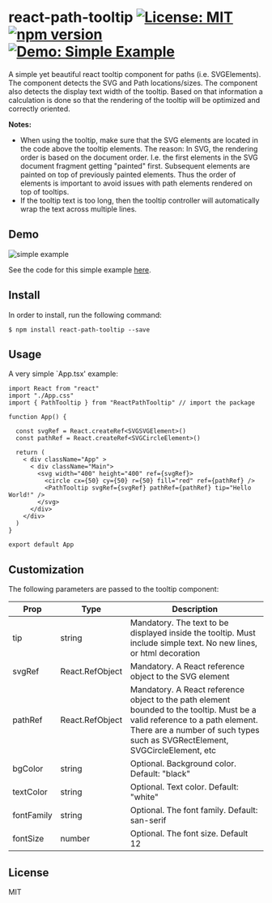 # react-path-tooltip [![License: MIT](https://img.shields.io/badge/license-MIT-yellow.svg)](https://opensource.org/licenses/MIT) [![npm version](https://img.shields.io/npm/v/react-path-tooltip.svg?style=flat)](https://www.npmjs.com/package/react-path-tooltip) [![Demo: Simple Example](https://img.shields.io/badge/demo-live-red.svg)](https://react-path-tooltip-simple-example.imfast.io)

A simple yet beautiful react tooltip component for paths (i.e. SVGElements).
The component detects the SVG and Path locations/sizes. The component also detects the display text width of the tooltip. Based on that information a calculation is done so that the rendering of the tooltip will be optimized and correctly oriented.  

**Notes:** 

* When using the tooltip, make sure that the SVG elements are located in the code above the tooltip elements. The reason: In SVG, the rendering order is based on the document order. I.e. the first elements in the SVG document fragment getting "painted" first. Subsequent elements are painted on top of previously painted elements. Thus the order of elements is important to avoid issues with path elements rendered on top of tooltips.
* If the tooltip text is too long, then the tooltip controller will automatically wrap the text across multiple lines.

## Demo

![simple example](https://raw.githubusercontent.com/yanivam/react-svg-worldmap/master/react-path-tooltip.gif)

See the code for this simple example [here](https://github.com/yanivam/react-path-tooltip/tree/master/examples/simple-example).

## Install 

In order to install, run the following command:
~~~
$ npm install react-path-tooltip --save
~~~


## Usage 
A very simple `App.tsx' example: 

```tsx
import React from "react"
import "./App.css"
import { PathTooltip } from "ReactPathTooltip" // import the package

function App() {

  const svgRef = React.createRef<SVGSVGElement>()
  const pathRef = React.createRef<SVGCircleElement>()

  return (
    < div className="App" >
      < div className="Main">
        <svg width="400" height="400" ref={svgRef}>
          <circle cx={50} cy={50} r={50} fill="red" ref={pathRef} />
          <PathTooltip svgRef={svgRef} pathRef={pathRef} tip="Hello World!" />
        </svg>
      </div>
    </div>
  )
}

export default App
```

## Customization
The following parameters are passed to the tooltip component:

| Prop       | Type   | Description |
| ---------- | ------ | ----------- |
| tip        | string | Mandatory. The text to be displayed inside the tooltip. Must include simple text. No new lines, or html decoration |
| svgRef     | React.RefObject<SVGElement> | Mandatory. A React reference object to the SVG element |
| pathRef    | React.RefObject<SVGSVGElement> | Mandatory. A React reference object to the path element bounded to the tooltip. Must be a valid reference to a path element. There are a number of such types such as SVGRectElement, SVGCircleElement, etc |
| bgColor    | string | Optional. Background color. Default: "black" |
| textColor  | string | Optional. Text color. Default: "white" |
| fontFamily | string | Optional. The font family. Default: san-serif |
| fontSize   | number | Optional. The font size. Default 12| 

## License
MIT

